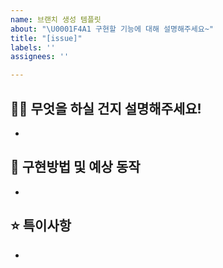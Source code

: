 ```yaml
---
name: 브랜치 생성 템플릿
about: "\U0001F4A1 구현할 기능에 대해 설명해주세요~"
title: "[issue]"
labels: ''
assignees: ''

---
```


## 👨‍💻 무엇을 하실 건지 설명해주세요!
- 


## 🤔 구현방법 및 예상 동작
-


## ⭐ 특이사항
-
